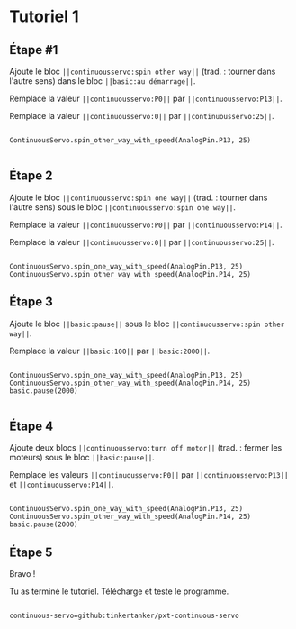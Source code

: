 # Tutoriel 1

## Étape #1

Ajoute le bloc ``||continuousservo:spin other way||`` (trad. : tourner dans l'autre sens) dans le bloc ``||basic:au démarrage||``.

Remplace la valeur ``||continuousservo:P0||`` par ``||continuousservo:P13||``.

Remplace la valeur ``||continuousservo:0||`` par ``||continuousservo:25||``.

```blocks

ContinuousServo.spin_other_way_with_speed(AnalogPin.P13, 25)


```

## Étape 2

Ajoute le bloc ``||continuousservo:spin one way||`` (trad. : tourner dans l'autre sens) sous le bloc ``||continuousservo:spin one way||``.

Remplace la valeur ``||continuousservo:P0||`` par ``||continuousservo:P14||``.

Remplace la valeur ``||continuousservo:0||`` par ``||continuousservo:25||``.

```blocks

ContinuousServo.spin_one_way_with_speed(AnalogPin.P13, 25)
ContinuousServo.spin_other_way_with_speed(AnalogPin.P14, 25)

```

## Étape 3

Ajoute le bloc ``||basic:pause||`` sous le bloc ``||continuousservo:spin other way||``.

Remplace la valeur ``||basic:100||`` par ``||basic:2000||``.

```blocks

ContinuousServo.spin_one_way_with_speed(AnalogPin.P13, 25)
ContinuousServo.spin_other_way_with_speed(AnalogPin.P14, 25)
basic.pause(2000)


```

## Étape 4

Ajoute deux blocs ``||continuousservo:turn off motor||`` (trad. : fermer les moteurs) sous le bloc ``||basic:pause||``.

Remplace les valeurs ``||continuousservo:P0||`` par ``||continuousservo:P13||`` et ``||continuousservo:P14||``.

```blocks

ContinuousServo.spin_one_way_with_speed(AnalogPin.P13, 25)
ContinuousServo.spin_other_way_with_speed(AnalogPin.P14, 25)
basic.pause(2000)

```
## Étape 5

Bravo !

Tu as terminé le tutoriel. Télécharge et teste le programme.

```package

continuous-servo=github:tinkertanker/pxt-continuous-servo

```

